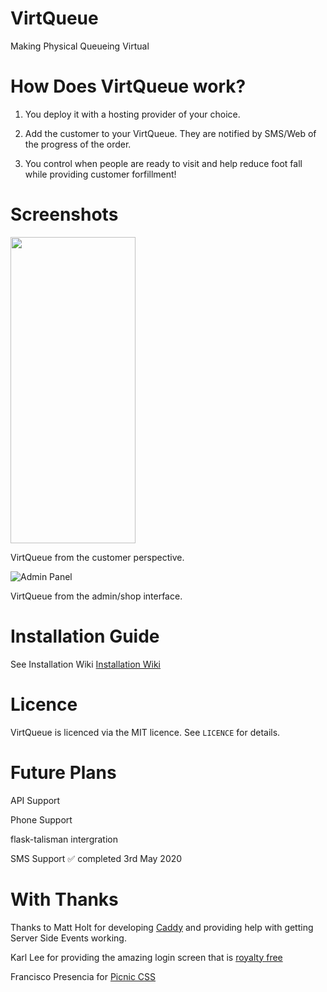 # VirtQueue
Making Physical Queueing Virtual

# How Does VirtQueue work?

1. You deploy it with a hosting provider of your choice.

2. Add the customer to your VirtQueue. They are notified by SMS/Web of the progress of the order.

3. You control when people are ready to visit and help reduce foot fall while providing customer forfillment!

# Screenshots

<img src='https://github.com/kittymagician/VirtQueue/blob/master/images/2020-05-03%2003.30.37.gif' width="200" height="490">

VirtQueue from the customer perspective.

![Admin Panel](https://github.com/kittymagician/VirtQueue/blob/master/images/2020-05-03%2003.04.42.gif)

VirtQueue from the admin/shop interface.

# Installation Guide

See Installation Wiki [Installation Wiki](https://github.com/kittymagician/VirtQueue/wiki/Installation-Guide)

# Licence

VirtQueue is licenced via the MIT licence. See ```LICENCE``` for details.

# Future Plans

API Support

Phone Support

flask-talisman intergration

SMS Support ✅ completed 3rd May 2020

# With Thanks
Thanks to Matt Holt for developing [Caddy](https://caddyserver.com) and providing help with getting Server Side Events working.

Karl Lee for providing the amazing login screen that is [royalty free](https://unsplash.com/photos/ux0fOlB5b8M)

Francisco Presencia for [Picnic CSS](https://picnicss.com)


